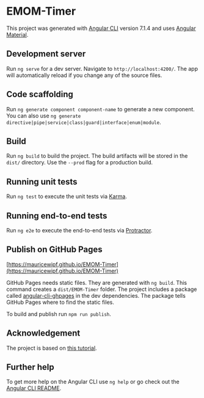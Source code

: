 # EMOM-Timer

This project was generated with [Angular CLI](https://github.com/angular/angular-cli) version 7.1.4 and uses [Angular Material](https://material.angular.io/).

## Development server

Run `ng serve` for a dev server. Navigate to `http://localhost:4200/`. The app will automatically reload if you change any of the source files.

## Code scaffolding

Run `ng generate component component-name` to generate a new component. You can also use `ng generate directive|pipe|service|class|guard|interface|enum|module`.

## Build

Run `ng build` to build the project. The build artifacts will be stored in the `dist/` directory. Use the `--prod` flag for a production build.

## Running unit tests

Run `ng test` to execute the unit tests via [Karma](https://karma-runner.github.io).

## Running end-to-end tests

Run `ng e2e` to execute the end-to-end tests via [Protractor](http://www.protractortest.org/).

## Publish on GitHub Pages

[https://mauricewipf.github.io/EMOM-Timer](https://mauricewipf.github.io/EMOM-Timer)

GitHub Pages needs static files. They are generated with `ng build`. This command creates a `dist/EMOM-Timer` folder. 
The project includes a package called [angular-cli-ghpages](https://www.npmjs.com/package/angular-cli-ghpages) in the dev dependencies. The package tells GitHub Pages where to find the static files.

To build and publish run `npm run publish`.

## Acknowledgement

The project is based on [this tutorial](https://medium.com/@nsmirnova/creating-pwa-with-angular-5-e36ea2378b5d).

## Further help

To get more help on the Angular CLI use `ng help` or go check out the [Angular CLI README](https://github.com/angular/angular-cli/blob/master/README.md).
